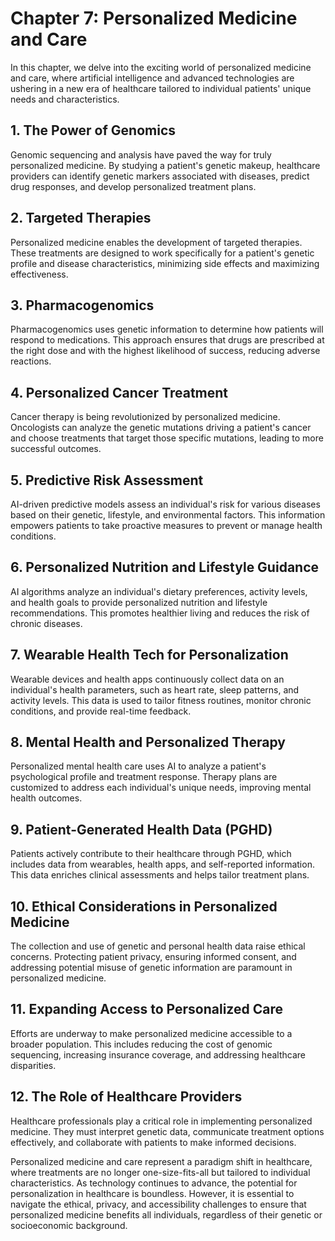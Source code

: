 Chapter 7: Personalized Medicine and Care
=========================================

In this chapter, we delve into the exciting world of personalized medicine and care, where artificial intelligence and advanced technologies are ushering in a new era of healthcare tailored to individual patients' unique needs and characteristics.

**1. The Power of Genomics**
----------------------------

Genomic sequencing and analysis have paved the way for truly personalized medicine. By studying a patient's genetic makeup, healthcare providers can identify genetic markers associated with diseases, predict drug responses, and develop personalized treatment plans.

**2. Targeted Therapies**
-------------------------

Personalized medicine enables the development of targeted therapies. These treatments are designed to work specifically for a patient's genetic profile and disease characteristics, minimizing side effects and maximizing effectiveness.

**3. Pharmacogenomics**
-----------------------

Pharmacogenomics uses genetic information to determine how patients will respond to medications. This approach ensures that drugs are prescribed at the right dose and with the highest likelihood of success, reducing adverse reactions.

**4. Personalized Cancer Treatment**
------------------------------------

Cancer therapy is being revolutionized by personalized medicine. Oncologists can analyze the genetic mutations driving a patient's cancer and choose treatments that target those specific mutations, leading to more successful outcomes.

**5. Predictive Risk Assessment**
---------------------------------

AI-driven predictive models assess an individual's risk for various diseases based on their genetic, lifestyle, and environmental factors. This information empowers patients to take proactive measures to prevent or manage health conditions.

**6. Personalized Nutrition and Lifestyle Guidance**
----------------------------------------------------

AI algorithms analyze an individual's dietary preferences, activity levels, and health goals to provide personalized nutrition and lifestyle recommendations. This promotes healthier living and reduces the risk of chronic diseases.

**7. Wearable Health Tech for Personalization**
-----------------------------------------------

Wearable devices and health apps continuously collect data on an individual's health parameters, such as heart rate, sleep patterns, and activity levels. This data is used to tailor fitness routines, monitor chronic conditions, and provide real-time feedback.

**8. Mental Health and Personalized Therapy**
---------------------------------------------

Personalized mental health care uses AI to analyze a patient's psychological profile and treatment response. Therapy plans are customized to address each individual's unique needs, improving mental health outcomes.

**9. Patient-Generated Health Data (PGHD)**
-------------------------------------------

Patients actively contribute to their healthcare through PGHD, which includes data from wearables, health apps, and self-reported information. This data enriches clinical assessments and helps tailor treatment plans.

**10. Ethical Considerations in Personalized Medicine**
-------------------------------------------------------

The collection and use of genetic and personal health data raise ethical concerns. Protecting patient privacy, ensuring informed consent, and addressing potential misuse of genetic information are paramount in personalized medicine.

**11. Expanding Access to Personalized Care**
---------------------------------------------

Efforts are underway to make personalized medicine accessible to a broader population. This includes reducing the cost of genomic sequencing, increasing insurance coverage, and addressing healthcare disparities.

**12. The Role of Healthcare Providers**
----------------------------------------

Healthcare professionals play a critical role in implementing personalized medicine. They must interpret genetic data, communicate treatment options effectively, and collaborate with patients to make informed decisions.

Personalized medicine and care represent a paradigm shift in healthcare, where treatments are no longer one-size-fits-all but tailored to individual characteristics. As technology continues to advance, the potential for personalization in healthcare is boundless. However, it is essential to navigate the ethical, privacy, and accessibility challenges to ensure that personalized medicine benefits all individuals, regardless of their genetic or socioeconomic background.

